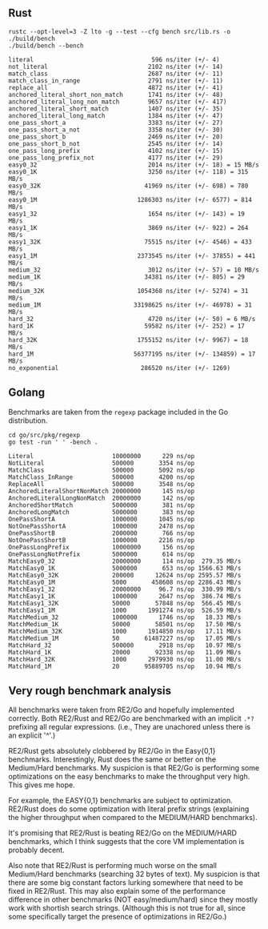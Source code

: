 Rust
----
```
rustc --opt-level=3 -Z lto -g --test --cfg bench src/lib.rs -o ./build/bench
./build/bench --bench

literal                                 596 ns/iter (+/- 4)
not_literal                            2102 ns/iter (+/- 14)
match_class                            2687 ns/iter (+/- 11)
match_class_in_range                   2791 ns/iter (+/- 11)
replace_all                            4872 ns/iter (+/- 41)
anchored_literal_short_non_match       1741 ns/iter (+/- 48)
anchored_literal_long_non_match        9657 ns/iter (+/- 417)
anchored_literal_short_match           1407 ns/iter (+/- 35)
anchored_literal_long_match            1384 ns/iter (+/- 47)
one_pass_short_a                       3383 ns/iter (+/- 27)
one_pass_short_a_not                   3358 ns/iter (+/- 30)
one_pass_short_b                       2469 ns/iter (+/- 20)
one_pass_short_b_not                   2545 ns/iter (+/- 14)
one_pass_long_prefix                   4102 ns/iter (+/- 15)
one_pass_long_prefix_not               4177 ns/iter (+/- 29)
easy0_32                               2014 ns/iter (+/- 18) = 15 MB/s
easy0_1K                               3250 ns/iter (+/- 118) = 315 MB/s
easy0_32K                             41969 ns/iter (+/- 698) = 780 MB/s
easy0_1M                            1286303 ns/iter (+/- 6577) = 814 MB/s
easy1_32                               1654 ns/iter (+/- 143) = 19 MB/s
easy1_1K                               3869 ns/iter (+/- 922) = 264 MB/s
easy1_32K                             75515 ns/iter (+/- 4546) = 433 MB/s
easy1_1M                            2373545 ns/iter (+/- 37855) = 441 MB/s
medium_32                              3012 ns/iter (+/- 57) = 10 MB/s
medium_1K                             34381 ns/iter (+/- 805) = 29 MB/s
medium_32K                          1054368 ns/iter (+/- 5274) = 31 MB/s
medium_1M                          33198625 ns/iter (+/- 46978) = 31 MB/s
hard_32                                4720 ns/iter (+/- 50) = 6 MB/s
hard_1K                               59582 ns/iter (+/- 252) = 17 MB/s
hard_32K                            1755152 ns/iter (+/- 9967) = 18 MB/s
hard_1M                            56377195 ns/iter (+/- 134859) = 17 MB/s
no_exponential                       286520 ns/iter (+/- 1269)
```

Golang
------
Benchmarks are taken from the `regexp` package included in the Go distribution.

```
cd go/src/pkg/regexp
go test -run ' ' -bench .

Literal                      10000000      229 ns/op
NotLiteral                   500000       3354 ns/op
MatchClass                   500000       5092 ns/op
MatchClass_InRange           500000       4200 ns/op
ReplaceAll                   500000       3548 ns/op
AnchoredLiteralShortNonMatch 20000000      145 ns/op
AnchoredLiteralLongNonMatch  20000000      142 ns/op
AnchoredShortMatch           5000000       381 ns/op
AnchoredLongMatch            5000000       383 ns/op
OnePassShortA                1000000      1045 ns/op
NotOnePassShortA             1000000      2478 ns/op
OnePassShortB                2000000       766 ns/op
NotOnePassShortB             1000000      2216 ns/op
OnePassLongPrefix            10000000      156 ns/op
OnePassLongNotPrefix         5000000       614 ns/op
MatchEasy0_32                20000000      114 ns/op  279.35 MB/s
MatchEasy0_1K                5000000       653 ns/op 1566.63 MB/s
MatchEasy0_32K               200000      12624 ns/op 2595.57 MB/s
MatchEasy0_1M                5000       458608 ns/op 2286.43 MB/s
MatchEasy1_32                20000000     96.7 ns/op  330.99 MB/s
MatchEasy1_1K                1000000      2647 ns/op  386.74 MB/s
MatchEasy1_32K               50000       57848 ns/op  566.45 MB/s
MatchEasy1_1M                1000      1991274 ns/op  526.59 MB/s
MatchMedium_32               1000000      1746 ns/op   18.33 MB/s
MatchMedium_1K               50000       58501 ns/op   17.50 MB/s
MatchMedium_32K              1000      1914850 ns/op   17.11 MB/s
MatchMedium_1M               50       61487227 ns/op   17.05 MB/s
MatchHard_32                 500000       2918 ns/op   10.97 MB/s
MatchHard_1K                 20000       92338 ns/op   11.09 MB/s
MatchHard_32K                1000      2979930 ns/op   11.00 MB/s
MatchHard_1M                 20       95889705 ns/op   10.94 MB/s
```


Very rough benchmark analysis
-----------------------------
All benchmarks were taken from RE2/Go and hopefully implemented correctly.
Both RE2/Rust and RE2/Go are benchmarked with an implicit `.*?` prefixing all 
regular expressions. (i.e., They are unachored unless there is an explicit 
'^'.)

RE2/Rust gets absolutely clobbered by RE2/Go in the Easy{0,1} benchmarks. 
Interestingly, Rust does the same or better on the Medium/Hard benchmarks. My 
suspicion is that RE2/Go is performing some optimizations on the easy 
benchmarks to make the throughput very high. This gives me hope.

For example, the EASY{0,1} benchmarks are subject to optimization. RE2/Rust
does do some optimization with literal prefix strings (explaining the higher
throughput when compared to the MEDIUM/HARD benchmarks).

It's promising that RE2/Rust is beating RE2/Go on the MEDIUM/HARD benchmarks, 
which I think suggests that the core VM implementation is probably decent.

Also note that RE2/Rust is performing much worse on the small Medium/Hard 
benchmarks (searching 32 bytes of text). My suspicion is that there are some 
big constant factors lurking somewhere that need to be fixed in RE2/Rust.
This may also explain some of the performance difference in other benchmarks 
(NOT easy/medium/hard) since they mostly work with shortish search strings.
(Although this is not true for all, since some specifically target the presence 
of optimizations in RE2/Go.)

